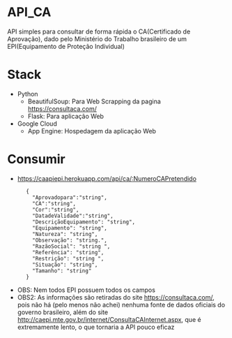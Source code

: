 # API_CA
API simples para consultar de forma rápida o CA(Certificado de Aprovação), dado pelo Ministério do Trabalho brasileiro de um EPI(Equipamento de Proteção Individual)

# Stack

- Python
  - BeautifulSoup: Para Web Scrapping da pagina https://consultaca.com/
  - Flask: Para aplicação Web
- Google Cloud
   - App Engine: Hospedagem da aplicação Web
  
 
 # Consumir
 
- https://caapiepi.herokuapp.com/api/ca/:NumeroCAPretendido
```
      {
        "Aprovadopara":"string",
        "CA":"string",
        "Cor":"string",
        "DatadeValidade":"string", 
        "DescriçãoEquipamento": "string",
        "Equipamento": "string",
        "Natureza": "string",
        "Observação": "string.",
        "RazãoSocial": "string ",
        "Referência": "string",
        "Restrição": "string ",
        "Situação": "string",
        "Tamanho": "string"
      }
```
  - OBS: Nem todos EPI possuem todos os campos
  - OBS2: As informações são retiradas do site https://consultaca.com/, pois não há (pelo menos não achei) nenhuma fonte de dados oficiais do governo brasileiro, além do site http://caepi.mte.gov.br/internet/ConsultaCAInternet.aspx, que é extremamente lento, o que tornaria a API pouco eficaz


